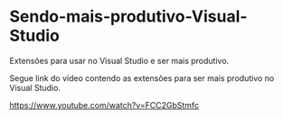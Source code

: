 # Sendo-mais-produtivo-Visual-Studio
Extensões para usar no Visual Studio e ser mais produtivo.

Segue link do vídeo contendo as extensões para ser mais produtivo no Visual Studio.

https://www.youtube.com/watch?v=FCC2GbStmfc

